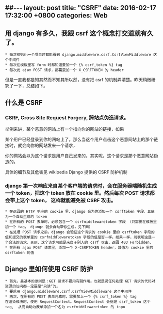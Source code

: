 ##---
layout: post
title:  "CSRF"
date:   2016-02-17 17:32:00 +0800
categories: Web
---

## 用 django 有多久，我跟 csrf 这个概念打交道就有久了。

    * 每次初始化一个项目时都能看到 django.middleware.csrf.CsrfViewMiddleware 这个中间件
    * 每次在模板里写 form 时都知道要加一个 {% csrf_token %} tag
    * 每次发 ajax POST 请求，都需要加一个 X_CSRFTOKEN 的 header
但是一直我都是知其然而不知其所以然，没有把 csrf 的机制弄清楚。昨天稍微研究了一下，总结如下。


## 什么是 CSRF

### CSRF, Cross Site Request Forgery, 跨站点伪造请求。
举例来讲，某个恶意的网站上有一个指向你的网站的链接，如果

某个用户已经登录到你的网站上了，那么当这个用户点击这个恶意网站上的那个链接时，就会向你的网站发来一个请求，

你的网站会以为这个请求是用户自己发来的，其实呢，这个请求是那个恶意网站伪造的。

具体的细节及其危害见 wikipedia
Django 提供的 CSRF 防护机制

### django 第一次响应来自某个客户端的请求时，会在服务器端随机生成一个 token，把这个 token 放在 cookie 里。然后每次 POST 请求都会带上这个 token， 这样就能避免被 CSRF 攻击。

    * 在返回的 HTTP 响应的 cookie 里，django 会为你添加一个 csrftoken 字段，其值为一个自动生成的 token
    * 在所有的 POST 表单时，必须包含一个 csrfmiddlewaretoken 字段 （只需要在模板里加一个 tag， django 就会自动帮你生成，见下面）
    * 在处理 POST 请求之前，django 会验证这个请求的 cookie 里的 csrftoken 字段的值和提交的表单里的 csrfmiddlewaretoken 字段的值是否一样。如果一样，则表明这是一个合法的请求，否则，这个请求可能是来自于别人的 csrf 攻击，返回 403 Forbidden.
    * 在所有 ajax POST 请求里，添加一个 X-CSRFTOKEN header，其值为 cookie 里的 csrftoken 的值

## Django 里如何使用 CSRF 防护

    * 首先，最基本的原则是：GET 请求不要用有副作用。也就是说任何处理 GET 请求的代码对资源的访问都一定要是“只读“的。
    * 要启用 django.middleware.csrf.CsrfViewMiddleware 这个中间件
    * 再次，在所有的 POST 表单元素时，需要加上一个 {% csrf_token %} tag
    在渲染模块时，使用 RequestContext。RequestContext 会处理 csrf_token 这个 tag,  从而自动为表单添加一个名为 csrfmiddlewaretoken 的 inpu
